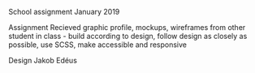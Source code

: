School assignment January 2019

Assignment
Recieved graphic profile, mockups, wireframes from other student in class - build according to design, 
follow design as closely as possible, use SCSS, make accessible and responsive

Design Jakob Edéus
